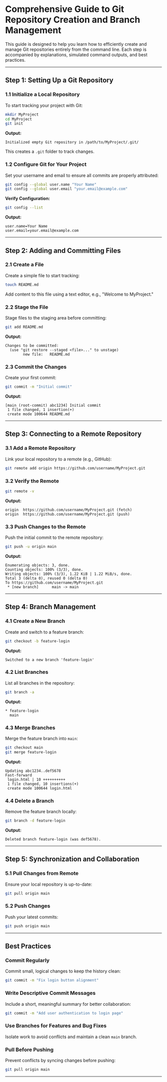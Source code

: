 # Comprehensive Guide to Git Repository Creation and Branch Management

This guide is designed to help you learn how to efficiently create and manage Git repositories entirely from the command line. Each step is accompanied by explanations, simulated command outputs, and best practices.

---

## Step 1: Setting Up a Git Repository

### 1.1 Initialize a Local Repository
To start tracking your project with Git:
```bash
mkdir MyProject
cd MyProject
git init
```
**Output:**
```
Initialized empty Git repository in /path/to/MyProject/.git/
```
This creates a `.git` folder to track changes.

### 1.2 Configure Git for Your Project
Set your username and email to ensure all commits are properly attributed:
```bash
git config --global user.name "Your Name"
git config --global user.email "your.email@example.com"
```
**Verify Configuration:**
```bash
git config --list
```
**Output:**
```
user.name=Your Name
user.email=your.email@example.com
```

---

## Step 2: Adding and Committing Files

### 2.1 Create a File
Create a simple file to start tracking:
```bash
touch README.md
```
Add content to this file using a text editor, e.g., "Welcome to MyProject."

### 2.2 Stage the File
Stage files to the staging area before committing:
```bash
git add README.md
```
**Output:**
```
Changes to be committed:
  (use "git restore --staged <file>..." to unstage)
        new file:   README.md
```

### 2.3 Commit the Changes
Create your first commit:
```bash
git commit -m "Initial commit"
```
**Output:**
```
[main (root-commit) abc1234] Initial commit
 1 file changed, 1 insertion(+)
 create mode 100644 README.md
```

---

## Step 3: Connecting to a Remote Repository

### 3.1 Add a Remote Repository
Link your local repository to a remote (e.g., GitHub):
```bash
git remote add origin https://github.com/username/MyProject.git
```

### 3.2 Verify the Remote
```bash
git remote -v
```
**Output:**
```
origin	https://github.com/username/MyProject.git (fetch)
origin	https://github.com/username/MyProject.git (push)
```

### 3.3 Push Changes to the Remote
Push the initial commit to the remote repository:
```bash
git push -u origin main
```
**Output:**
```
Enumerating objects: 3, done.
Counting objects: 100% (3/3), done.
Writing objects: 100% (3/3), 1.22 KiB | 1.22 MiB/s, done.
Total 3 (delta 0), reused 0 (delta 0)
To https://github.com/username/MyProject.git
 * [new branch]      main -> main
```

---

## Step 4: Branch Management

### 4.1 Create a New Branch
Create and switch to a feature branch:
```bash
git checkout -b feature-login
```
**Output:**
```
Switched to a new branch 'feature-login'
```

### 4.2 List Branches
List all branches in the repository:
```bash
git branch -a
```
**Output:**
```
* feature-login
  main
```

### 4.3 Merge Branches
Merge the feature branch into `main`:
```bash
git checkout main
git merge feature-login
```
**Output:**
```
Updating abc1234..def5678
Fast-forward
 login.html | 10 ++++++++++
 1 file changed, 10 insertions(+)
 create mode 100644 login.html
```

### 4.4 Delete a Branch
Remove the feature branch locally:
```bash
git branch -d feature-login
```
**Output:**
```
Deleted branch feature-login (was def5678).
```

---

## Step 5: Synchronization and Collaboration

### 5.1 Pull Changes from Remote
Ensure your local repository is up-to-date:
```bash
git pull origin main
```

### 5.2 Push Changes
Push your latest commits:
```bash
git push origin main
```

---

## Best Practices

### Commit Regularly
Commit small, logical changes to keep the history clean:
```bash
git commit -m "Fix login button alignment"
```

### Write Descriptive Commit Messages
Include a short, meaningful summary for better collaboration:
```bash
git commit -m "Add user authentication to login page"
```

### Use Branches for Features and Bug Fixes
Isolate work to avoid conflicts and maintain a clean `main` branch.

### Pull Before Pushing
Prevent conflicts by syncing changes before pushing:
```bash
git pull origin main
```

---
